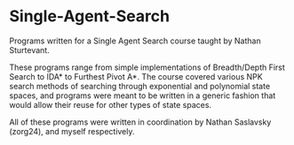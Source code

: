 # Single-Agent-Search

Programs written for a Single Agent Search course taught by Nathan Sturtevant.

These programs range from simple implementations of Breadth/Depth First Search to IDA* to Furthest Pivot A*. The course covered various NPK search methods of searching through exponential and polynomial state spaces, and programs were meant to be written in a generic fashion that would allow their reuse for other types of state spaces.

All of these programs were written in coordination by Nathan Saslavsky (zorg24), and myself respectively.
